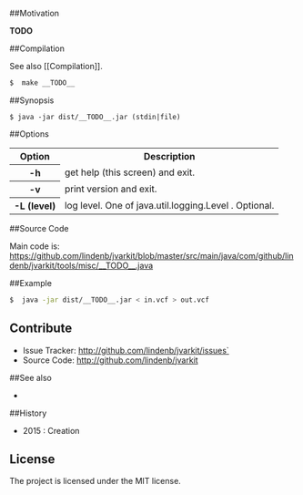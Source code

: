 ##Motivation

__TODO__

##Compilation

See also [[Compilation]].

```bash
$  make __TODO__
```

##Synopsis

```
$ java -jar dist/__TODO__.jar (stdin|file) 
```

##Options

<table>
<tr><th>Option</th><th>Description</th></tr>
<tr><th>-h</th><td>get help (this screen) and exit.</td></tr>
<tr><th>-v</th><td>print version and exit.</td></tr>
<tr><th>-L (level)</th><td>log level. One of java.util.logging.Level . Optional.</td></tr>
</table>

##Source Code

Main code is: https://github.com/lindenb/jvarkit/blob/master/src/main/java/com/github/lindenb/jvarkit/tools/misc/__TODO__.java

##Example

```bash
$  java -jar dist/__TODO__.jar < in.vcf > out.vcf

```

## Contribute

- Issue Tracker: http://github.com/lindenb/jvarkit/issues`
- Source Code: http://github.com/lindenb/jvarkit

##See also

* 

##History

* 2015 : Creation

## License

The project is licensed under the MIT license.


